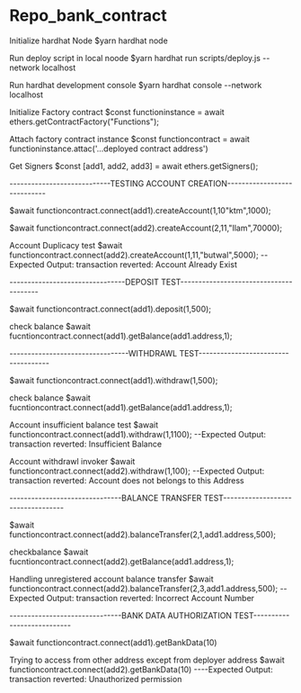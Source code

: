 # Repo_bank_contract

Initialize hardhat Node
\$yarn hardhat node

Run deploy script in local noode
\$yarn hardhat run scripts/deploy.js --network localhost

Run hardhat development console
\$yarn hardhat console --network localhost

Initialize Factory contract
\$const functioninstance = await ethers.getContractFactory("Functions");

Attach factory contract instance
\$const functioncontract = await functioninstance.attac('...deployed contract address')

Get Signers
\$const [add1, add2, add3] = await ethers.getSigners();

----------------------------TESTING ACCOUNT CREATION----------------------------

\$await functioncontract.connect(add1).createAccount(1,10"ktm",1000);

\$await functioncontract.connect(add2).createAccount(2,11,"Ilam",70000);

Account Duplicacy test
\$await functioncontract.connect(add2).createAccount(1,11,"butwal",5000);
--Expected Output: transaction reverted: Account Already Exist

--------------------------------DEPOSIT TEST---------------------------------------

\$await functioncontract.connect(add1).deposit(1,500);

check balance
\$await fucntioncontract.connect(add1).getBalance(add1.address,1);

---------------------------------WITHDRAWL TEST------------------------------------

\$await functioncontract.connect(add1).withdraw(1,500);

check balance
\$await fucntioncontract.connect(add1).getBalance(add1.address,1);

Account insufficient balance test
\$await functioncontract.connect(add1).withdraw(1,1100);
--Expected Output: transaction reverted: Insufficient Balance

Account withdrawl invoker
\$await functioncontract.connect(add2).withdraw(1,100);
--Expected Output: transaction reverted: Account does not belongs to this Address

-------------------------------BALANCE TRANSFER TEST----------------------------------

\$await functioncontract.connect(add2).balanceTransfer(2,1,add1.address,500);

checkbalance
\$await fucntioncontract.connect(add2).getBalance(add1.address,1);

Handling unregistered account balance transfer
\$await functioncontract.connect(add2).balanceTransfer(2,3,add1.address,500);
--Expected Output: transaction reverted: Incorrect Account Number

-------------------------------BANK DATA AUTHORIZATION TEST---------------------------

\$await functioncontract.connect(add1).getBankData(10)

Trying to access from other address except from deployer address
\$await functioncontract.connect(add2).getBankData(10)
----Expected Output: transaction reverted: Unauthorized permission
